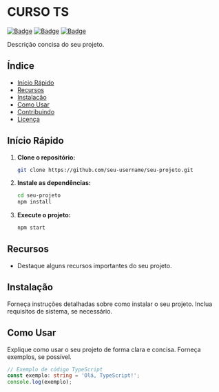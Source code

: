 # CURSO TS

[![Badge](https://img.shields.io/badge/Seu%20Curso%20-%20TypeScript-brightgreen)](URL_DO_SEU_CURSO)
[![Badge](https://img.shields.io/badge/Licença-MIT-blue)](LICENSE.md)
[![Badge](https://img.shields.io/badge/Version-1.0-orange)](URL_DO_SEU_RELEASE)

Descrição concisa do seu projeto.

## Índice

- [Início Rápido](#início-rápido)
- [Recursos](#recursos)
- [Instalação](#instalação)
- [Como Usar](#como-usar)
- [Contribuindo](#contribuindo)
- [Licença](#licença)

## Início Rápido

1. **Clone o repositório:**

    ```bash
    git clone https://github.com/seu-username/seu-projeto.git
    ```

2. **Instale as dependências:**

    ```bash
    cd seu-projeto
    npm install
    ```

3. **Execute o projeto:**

    ```bash
    npm start
    ```

## Recursos

- Destaque alguns recursos importantes do seu projeto.

## Instalação

Forneça instruções detalhadas sobre como instalar o seu projeto. Inclua requisitos de sistema, se necessário.

## Como Usar

Explique como usar o seu projeto de forma clara e concisa. Forneça exemplos, se possível.

```typescript
// Exemplo de código TypeScript
const exemplo: string = 'Olá, TypeScript!';
console.log(exemplo);
